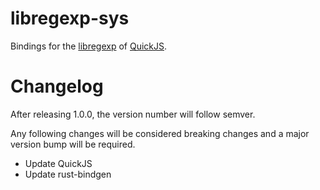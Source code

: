# libregexp-sys

Bindings for the [libregexp](https://github.com/bellard/quickjs/blob/master/libregexp.c) of [QuickJS](https://bellard.org/quickjs/).


# Changelog

After releasing 1.0.0, the version number will follow semver.

Any following changes will be considered breaking changes and a major version bump will be required.

- Update QuickJS
- Update rust-bindgen
